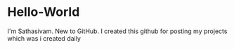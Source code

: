 # Hello-World
I'm Sathasivam. New to GitHub. 
I created this github for posting my projects which was i created daily
